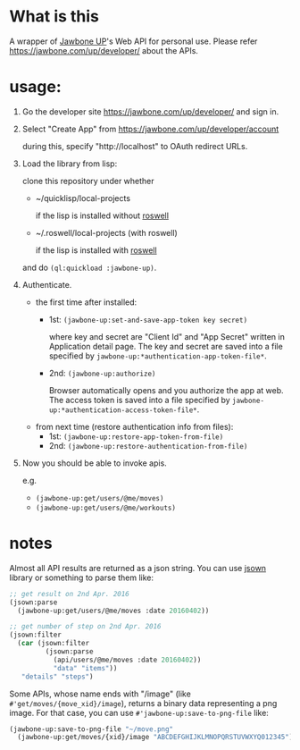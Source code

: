 # What is this

A wrapper of [Jawbone UP](https://jawbone.com/up)'s Web API for personal use.
Please refer https://jawbone.com/up/developer/ about the APIs.

# usage:

1. Go the developer site https://jawbone.com/up/developer/ and sign in.
2. Select "Create App" from https://jawbone.com/up/developer/account

	during this, specify "http://localhost" to OAuth redirect URLs.
4. Load the library from lisp:

	clone this repository under whether

	- ~/quicklisp/local-projects

	  if the lisp is installed without [roswell](https://github.com/roswell/roswell)
	- ~/.roswell/local-projects (with roswell)

	  if the lisp is installed with [roswell](https://github.com/roswell/roswell)

	and do `(ql:quickload :jawbone-up)`.
5. Authenticate.

	- the first time after installed:
		- 1st: `(jawbone-up:set-and-save-app-token key secret)`

		  where key and secret are "Client Id" and "App Secret"
	      written in Application detail page. The key and secret are saved into a file specified by `jawbone-up:*authentication-app-token-file*`.

		- 2nd: `(jawbone-up:authorize)`

	      Browser automatically opens and you authorize the app at
          web. The access token is saved into a file specified by `jawbone-up:*authentication-access-token-file*`.
	- from next time (restore authentication info from files):
		- 1st: `(jawbone-up:restore-app-token-from-file)`
		- 2nd: `(jawbone-up:restore-authentication-from-file)`

6. Now you should be able to invoke apis.

	e.g.
   - `(jawbone-up:get/users/@me/moves)`
   - `(jawbone-up:get/users/@me/workouts)`

# notes
Almost all API results are returned as a json string.
You can use [jsown](https://github.com/madnificent/jsown) library or something to parse them like:

```lisp
;; get result on 2nd Apr. 2016
(jsown:parse
  (jawbone-up:get/users/@me/moves :date 20160402))

;; get number of step on 2nd Apr. 2016
(jsown:filter
  (car (jsown:filter
         (jsown:parse
           (api/users/@me/moves :date 20160402))
	       "data" "items"))
   "details" "steps")
```


Some APIs, whose name ends with "/image" (like `#'get/moves/{move_xid}/image`),
returns a binary data representing a png image.
For that case, you can use `#'jawbone-up:save-to-png-file` like:

```lisp
(jawbone-up:save-to-png-file "~/move.png"
  (jawbone-up:get/moves/{xid}/image "ABCDEFGHIJKLMNOPQRSTUVWXYQ012345"))
```
